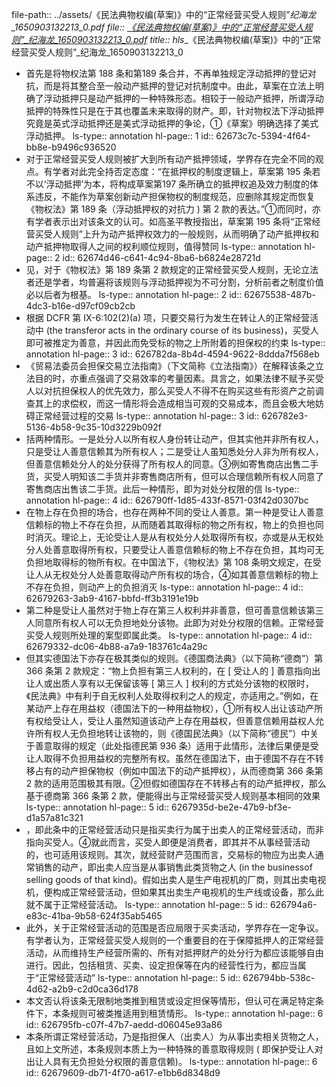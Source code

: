 file-path:: ../assets/《民法典物权编(草案)》中的“正常经营买受人规则”_纪海龙_1650903132213_0.pdf
file:: [《民法典物权编(草案)》中的“正常经营买受人规则”_纪海龙_1650903132213_0.pdf](../assets/《民法典物权编(草案)》中的“正常经营买受人规则”_纪海龙_1650903132213_0.pdf)
title:: hls__《民法典物权编(草案)》中的“正常经营买受人规则”_纪海龙_1650903132213_0

- 首先是将物权法第 188 条和第189 条合并，不再单独规定浮动抵押的登记对抗，而是将其整合至一般动产抵押的登记对抗制度中。由此，草案在立法上明确了浮动抵押只是动产抵押的一种特殊形态。相较于一般动产抵押，所谓浮动抵押的特殊性只是在于其也覆盖未来取得的财产。即，针对物权法下浮动抵押究竟是英式浮动抵押还是美式浮动抵押的争论，①《草案》明确选择了美式浮动抵押。
  ls-type:: annotation
  hl-page:: 1
  id:: 62673c7c-5394-4f64-bb8e-b9496c936520
- 对于正常经营买受人规则被扩大到所有动产抵押领域，学界存在完全不同的观点。有学者对此完全持否定态度：“在抵押权的制度逻辑上，草案第 195 条若不以‘浮动抵押’为本，将构成草案第197 条所确立的抵押权追及效力制度的体系违反，不能作为草案创新动产担保物权的制度规范，应删除其规定而恢复《物权法》第 189 条（浮动抵押权的对抗力 ) 第 2 款的表达。”①而同时，亦有学者表示出对该条文的认可。如高圣平教授指出，草案第 195 条将“正常经营买受人规则”上升为动产抵押权效力的一般规则，从而明确了动产抵押权和动产抵押物取得人之间的权利顺位规则，值得赞同
  ls-type:: annotation
  hl-page:: 2
  id:: 62674d46-c641-4c94-8ba6-b6824e28721d
- 见，对于《物权法》第 189 条第 2 款规定的正常经营买受人规则，无论立法者还是学者，均普遍将该规则与浮动抵押视为不可分割，分析前者之制度价值必以后者为根基。
  ls-type:: annotation
  hl-page:: 2
  id:: 62675538-487b-4dc3-b16e-d97cf09cb2cb
- 根据 DCFR 第 IX-6:102(2)(a) 项，只要交易行为发生在转让人的正常经营活动中 (the transferor acts in the ordinary course of its business)，买受人即可被推定为善意，并因此而免受标的物之上所附着的担保权的约束
  ls-type:: annotation
  hl-page:: 3
  id:: 626782da-8b4d-4594-9622-8ddda7f568eb
- 《贸易法委员会担保交易立法指南》（下文简称《立法指南》）在解释该条之立法目的时，亦重点强调了交易效率的考量因素。具言之，如果法律不赋予买受人以对抗担保权人的优先效力，那么买受人不得不在购买这些有形资产之前调查其上的求偿权，而这一情形将会造成相当可观的交易成本，而且会极大地妨碍正常经营过程的交易
  ls-type:: annotation
  hl-page:: 3
  id:: 626782e3-5136-4b58-9c35-10d3229b092f
- 括两种情形。一是处分人以所有权人身份转让动产，但其实他并非所有权人，只是受让人善意信赖其为所有权人；二是受让人虽知悉处分人非为所有权人，但善意信赖处分人的处分获得了所有权人的同意。③例如寄售商店出售二手货，买受人明知该二手货并非寄售商店所有，但可以合理信赖所有权人同意了寄售商店出售该二手货。此后一种情形，即为对处分权限的信
  ls-type:: annotation
  hl-page:: 4
  id:: 626790ff-1d85-433f-8571-03f42d0307bc
- 在物上存在负担的场合，也存在两种不同的受让人善意。第一种是受让人善意信赖标的物上不存在负担，从而随着其取得标的物之所有权，物上的负担也同时消灭。理论上，无论受让人是从有权处分人处取得所有权，亦或是从无权处分人处善意取得所有权，只要受让人善意信赖标的物上不存在负担，其均可无负担地取得标的物所有权。在中国法下，《物权法》第 108 条明文规定，在受让人从无权处分人处善意取得动产所有权的场合，④如其善意信赖标的物上不存在负担，则动产上的负担消灭
  ls-type:: annotation
  hl-page:: 4
  id:: 62679263-3ab9-4167-bbfd-ff3b3191e19b
- 第二种是受让人虽然对于物上存在第三人权利并非善意，但可善意信赖该第三人同意所有权人可以无负担地处分该物。此即为对处分权限的信赖。正常经营买受人规则所处理的案型即属此类。
  ls-type:: annotation
  hl-page:: 4
  id:: 62679332-dc06-4b88-a7a9-183761c4a29c
- 但其实德国法下亦存在极其类似的规则。《德国商法典》（以下简称“德商”）第 366 条第 2 款规定：“物上负担有第三人权利的，在 [ 受让人的 ] 善意指向出让人或出质人享有以无保留该等 [ 第三人 ] 权利的方式处分该物的权限时，《民法典》中有利于自无权利人处取得权利之人的规定，亦适用之。”例如，在某动产上存在用益权（德国法下的一种用益物权），①所有权人出让该动产所有权给受让人，受让人虽然知道该动产上存在用益权，但善意信赖用益权人允许所有权人无负担地转让该物的，则《德国民法典》（以下简称“德民”）中关于善意取得的规定（此处指德民第 936 条）适用于此情形，法律后果便是受让人取得不负担用益权的完整所有权。虽然在德国法下，由于德国不存在不转移占有的动产担保物权（例如中国法下的动产抵押权），从而德商第 366 条第 2 款的适用范围极其有限。②但假如德国存在不转移占有的动产抵押权，那么基于德商第 366 条第 2 款，便能得出与正常经营买受人规则基本相同的效果
  ls-type:: annotation
  hl-page:: 5
  id:: 6267935d-be2e-47b9-bf3e-d1a57a81c321
- ，即此条中的正常经营活动只是指买卖行为属于出卖人的正常经营活动，而非指向买受人。④就此而言，买受人即便是消费者，即其并不从事经营活动的，也可适用该规则。其次，就经营财产范围而言，交易标的物应为出卖人通常销售的动产，即出卖人应当是从事销售此类货物之人 (in the  businessof  selling goods of  that    kind)。假如出卖人是生产电视机的厂商，则其出卖电视机，便构成正常经营活动，但如果其出卖生产电视机的生产线或设备，那么此就不属于正常经营活动。
  ls-type:: annotation
  hl-page:: 5
  id:: 626794a6-e83c-41ba-9b58-624f35ab5465
- 此外，关于正常经营活动的范围是否应局限于买卖活动，学界存在一定争议。有学者认为，正常经营买受人规则的一个重要目的在于保障抵押人的正常经营活动，从而维持生产经营所需的、所有对抵押财产的处分行为都应该能够自由进行。因此，包括租赁、买卖、设定担保等在内的经营性行为，都应当属于“正常经营活动”
  ls-type:: annotation
  hl-page:: 5
  id:: 626794bb-538c-4d62-a2b9-c2d0ca36d178
- 本文否认将该条无限制地类推到租赁或设定担保等情形，但认可在满足特定条件下，本条规则可被类推适用到租赁情形。
  ls-type:: annotation
  hl-page:: 6
  id:: 626795fb-c07f-47b7-aedd-d06045e93a86
- 本条所谓正常经营活动，乃是指担保人（出卖人）为从事出卖相关货物之人，且如上文所述，本条规则本质上为一种特殊的善意取得规则 ( 即保护受让人对出让人具有无负担处分权限的善意信赖)。
  ls-type:: annotation
  hl-page:: 6
  id:: 62679609-db71-4f70-a617-e1bb6d8348d9